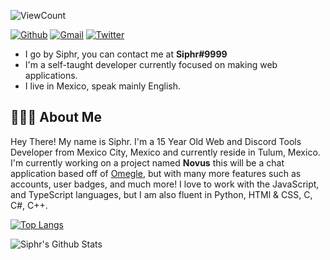 ![ViewCount](https://views.whatilearened.today/views/github/SiphrCodez/SiphrCodez.svg?cache=remove)

[![Github](https://img.shields.io/badge/-Github-333?style=flat&logo=Github&logoColor=white)](https://github.com/SiphrCodez)
[![Gmail](https://img.shields.io/badge/-Gmail-c14438?style=flat&logo=Gmail&logoColor=white)](mailto:siphrcodez@gmail.com)
[![Twitter](https://img.shields.io/badge/-Twitter-1DA1F2?style=flat&logo=Twitter&logoColor=white)](https://twitter.com/SiphrCodez)

- I go by Siphr, you can contact me at **Siphr#9999**
- I'm a self-taught developer currently focused on making web applications.
- I live in Mexico, speak mainly English.

## 👨🏻‍💻 About Me

Hey There! My name is Siphr. I'm a 15 Year Old Web and Discord Tools Developer from Mexico City, Mexico and currently reside in Tulum, Mexico. I'm currently working on a project named **Novus** this will be a chat application based off of [Omegle](https://omegle.com), but with many more features such as accounts, user badges, and much more! I love to work with the JavaScript, and TypeScript languages, but I am also fluent in Python, HTMl & CSS, C, C#, C++. 

[![Top Langs](https://github-readme-stats.vercel.app/api/top-langs/?username=SiphrCodez&layout=compact&text_color=daf7dc&bg_color=151515)](https://github.com/SiphrCodez)

<img align="center" src="https://github-readme-stats.vercel.app/api?username=SiphrCodez&include_all_commits=true&count_private=true&show_icons=true&line_height=20&title_color=7A7ADB&icon_color=2234AE&text_color=D3D3D3&bg_color=0,000000,130F40" alt="Siphr's Github Stats">

